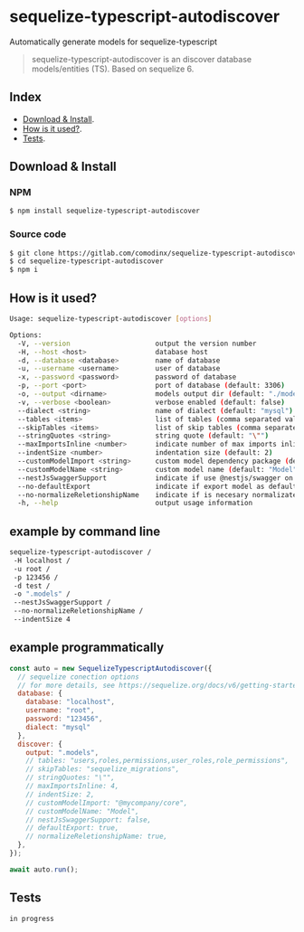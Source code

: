 # sequelize-typescript-autodiscover

Automatically generate models for sequelize-typescript

>
> sequelize-typescript-autodiscover is an discover database models/entities (TS). Based on sequelize 6.
>

## Index

* [Download & Install][install].
* [How is it used?][how_is_it_used].
* [Tests][tests].

## Download & Install

### NPM
```bash
$ npm install sequelize-typescript-autodiscover
```

### Source code
```bash
$ git clone https://gitlab.com/comodinx/sequelize-typescript-autodiscover.git
$ cd sequelize-typescript-autodiscover
$ npm i
```

## How is it used?

```sh
Usage: sequelize-typescript-autodiscover [options]

Options:
  -V, --version                     output the version number
  -H, --host <host>                 database host
  -d, --database <database>         name of database
  -u, --username <username>         user of database
  -x, --password <password>         password of database
  -p, --port <port>                 port of database (default: 3306)
  -o, --output <dirname>            models output dir (default: "./models")
  -v, --verbose <boolean>           verbose enabled (default: false)
  --dialect <string>                name of dialect (default: "mysql")
  --tables <items>                  list of tables (comma separated values) (ex. "users,roles,permissions,user_roles,role_permissions")
  --skipTables <items>              list of skip tables (comma separated values) (ex. "sequelize_migrations")
  --stringQuotes <string>           string quote (default: "\"")
  --maxImportsInline <number>       indicate number of max imports inline (default: 4)
  --indentSize <number>             indentation size (default: 2)
  --customModelImport <string>      custom model dependency package (default: null) (ex. "@mycompany/core")
  --customModelName <string>        custom model name (default: "Model")
  --nestJsSwaggerSupport            indicate if use @nestjs/swagger on your proyect (default: false)
  --no-defaultExport                indicate if export model as default (default: true)
  --no-normalizeReletionshipName    indicate if is necesary normalizate the relationship name (default: true)
  -h, --help                        output usage information
```

## example by command line

```sh
sequelize-typescript-autodiscover /
 -H localhost /
 -u root /
 -p 123456 /
 -d test /
 -o ".models" /
 --nestJsSwaggerSupport /
 --no-normalizeReletionshipName /
 --indentSize 4
```

## example programmatically

```js
const auto = new SequelizeTypescriptAutodiscover({
  // sequelize conection options
  // for more details, see https://sequelize.org/docs/v6/getting-started/#connecting-to-a-database
  database: {
    database: "localhost",
    username: "root",
    password: "123456",
    dialect: "mysql"
  },
  discover: {
    output: ".models",
    // tables: "users,roles,permissions,user_roles,role_permissions",
    // skipTables: "sequelize_migrations",
    // stringQuotes: "\"",
    // maxImportsInline: 4,
    // indentSize: 2,
    // customModelImport: "@mycompany/core",
    // customModelName: "Model",
    // nestJsSwaggerSupport: false,
    // defaultExport: true,
    // normalizeReletionshipName: true,
  },
});

await auto.run();
```

## Tests

`in progress`

<!-- deep links -->
[install]: #download--install
[how_is_it_used]: #how-is-it-used
[tests]: #tests
